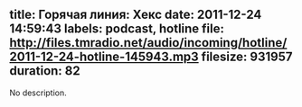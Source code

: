 title: Горячая линия: Хекс
date: 2011-12-24 14:59:43
labels: podcast, hotline
file: http://files.tmradio.net/audio/incoming/hotline/2011-12-24-hotline-145943.mp3
filesize: 931957
duration: 82
---
No description.